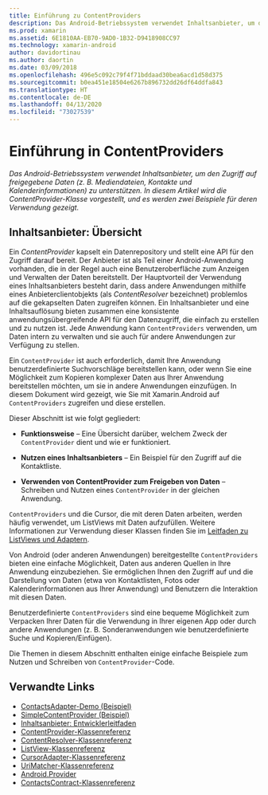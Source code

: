 ```yaml
---
title: Einführung zu ContentProviders
description: Das Android-Betriebssystem verwendet Inhaltsanbieter, um den Zugriff auf freigegebene Daten (z. B. Mediendateien, Kontakte und Kalenderinformationen) zu unterstützen. In diesem Artikel wird die ContentProvider-Klasse vorgestellt, und es werden zwei Beispiele für deren Verwendung gezeigt.
ms.prod: xamarin
ms.assetid: 6E1810AA-EB70-9AD0-1B32-D9418908CC97
ms.technology: xamarin-android
author: davidortinau
ms.author: daortin
ms.date: 03/09/2018
ms.openlocfilehash: 496e5c092c79f4f71bddaad30bea6acd1d58d375
ms.sourcegitcommit: b0ea451e18504e6267b896732dd26df64ddfa843
ms.translationtype: HT
ms.contentlocale: de-DE
ms.lasthandoff: 04/13/2020
ms.locfileid: "73027539"
---
```

# <a name="intro-to-contentproviders"></a>Einführung in ContentProviders

_Das Android-Betriebssystem verwendet Inhaltsanbieter, um den Zugriff auf freigegebene Daten (z. B. Mediendateien, Kontakte und Kalenderinformationen) zu unterstützen. In diesem Artikel wird die ContentProvider-Klasse vorgestellt, und es werden zwei Beispiele für deren Verwendung gezeigt._

## <a name="content-providers-overview"></a>Inhaltsanbieter: Übersicht

Ein *ContentProvider* kapselt ein Datenrepository und stellt eine API für den Zugriff darauf bereit. Der Anbieter ist als Teil einer Android-Anwendung vorhanden, die in der Regel auch eine Benutzeroberfläche zum Anzeigen und Verwalten der Daten bereitstellt. Der Hauptvorteil der Verwendung eines Inhaltsanbieters besteht darin, dass andere Anwendungen mithilfe eines Anbieterclientobjekts (als *ContentResolver* bezeichnet) problemlos auf die gekapselten Daten zugreifen können. Ein Inhaltsanbieter und eine Inhaltsauflösung bieten zusammen eine konsistente anwendungsübergreifende API für den Datenzugriff, die einfach zu erstellen und zu nutzen ist. Jede Anwendung kann `ContentProviders` verwenden, um Daten intern zu verwalten und sie auch für andere Anwendungen zur Verfügung zu stellen.

Ein `ContentProvider` ist auch erforderlich, damit Ihre Anwendung benutzerdefinierte Suchvorschläge bereitstellen kann, oder wenn Sie eine Möglichkeit zum Kopieren komplexer Daten aus Ihrer Anwendung bereitstellen möchten, um sie in andere Anwendungen einzufügen. In diesem Dokument wird gezeigt, wie Sie mit Xamarin.Android auf `ContentProviders` zugreifen und diese erstellen.

Dieser Abschnitt ist wie folgt gegliedert:

- **Funktionsweise** &ndash; Eine Übersicht darüber, welchem Zweck der `ContentProvider` dient und wie er funktioniert.

- **Nutzen eines Inhaltsanbieters** &ndash; Ein Beispiel für den Zugriff auf die Kontaktliste.

- **Verwenden von ContentProvider zum Freigeben von Daten** &ndash; Schreiben und Nutzen eines `ContentProvider` in der gleichen Anwendung.

`ContentProviders` und die Cursor, die mit deren Daten arbeiten, werden häufig verwendet, um ListViews mit Daten aufzufüllen. Weitere Informationen zur Verwendung dieser Klassen finden Sie im [Leitfaden zu ListViews und Adaptern](~/android/user-interface/layouts/list-view/index.md).

Von Android (oder anderen Anwendungen) bereitgestellte `ContentProviders` bieten eine einfache Möglichkeit, Daten aus anderen Quellen in Ihre Anwendung einzubeziehen. Sie ermöglichen Ihnen den Zugriff auf und die Darstellung von Daten (etwa von Kontaktlisten, Fotos oder Kalenderinformationen aus Ihrer Anwendung) und Benutzern die Interaktion mit diesen Daten.

Benutzerdefinierte `ContentProviders` sind eine bequeme Möglichkeit zum Verpacken Ihrer Daten für die Verwendung in Ihrer eigenen App oder durch andere Anwendungen (z. B. Sonderanwendungen wie benutzerdefinierte Suche und Kopieren/Einfügen).

Die Themen in diesem Abschnitt enthalten einige einfache Beispiele zum Nutzen und Schreiben von `ContentProvider`-Code.

## <a name="related-links"></a>Verwandte Links

- [ContactsAdapter-Demo (Beispiel)](https://docs.microsoft.com/samples/xamarin/monodroid-samples/platformfeatures-contactsadapterdemo)
- [SimpleContentProvider (Beispiel)](https://docs.microsoft.com/samples/xamarin/monodroid-samples/platformfeatures-simplecontentprovider)
- [Inhaltsanbieter: Entwicklerleitfaden](https://developer.android.com/guide/topics/providers/content-providers.html)
- [ContentProvider-Klassenreferenz](xref:Android.Content.ContentProvider)
- [ContentResolver-Klassenreferenz](xref:Android.Content.ContentResolver)
- [ListView-Klassenreferenz](xref:Android.Widget.ListView)
- [CursorAdapter-Klassenreferenz](xref:Android.Widget.CursorAdapter)
- [UriMatcher-Klassenreferenz](xref:Android.Content.UriMatcher)
- [Android.Provider](xref:Android.Provider)
- [ContactsContract-Klassenreferenz](xref:Android.Provider.ContactsContract)
